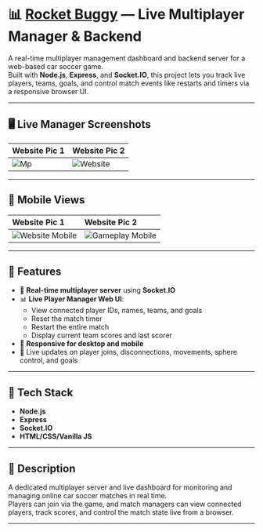 
# 📊 [Rocket Buggy](https://github.com/hello-lab/Rocket-Buggy) — Live Multiplayer Manager & Backend

A real-time multiplayer management dashboard and backend server for a web-based car soccer game.  
Built with **Node.js**, **Express**, and **Socket.IO**, this project lets you track live players, teams, goals, and control match events like restarts and timers via a responsive browser UI.

---

## 🖥️ Live Manager Screenshots

|Website Pic 1| Website Pic 2|
|:------------|:------------|
| ![Mp](https://github.com/user-attachments/assets/371c68cc-3cc3-49c4-8481-a27c96dda475) | ![Website](https://github.com/user-attachments/assets/f8431122-7f9e-44f2-bca2-0e5e1b57b213) |

---


## 📱 Mobile Views

|Website Pic 1| Website Pic 2|
|:------------|:------------|
| ![Website Mobile](https://github.com/user-attachments/assets/83d36773-a11a-4ebd-b876-cfe8231b658b) | ![Gameplay Mobile](https://github.com/user-attachments/assets/317f3378-2e3f-4c91-8e7d-0bd54f0d1fc7) | 

---

## 📌 Features

- 📶 **Real-time multiplayer server** using **Socket.IO**
- 📊 **Live Player Manager Web UI**:
  - View connected player IDs, names, teams, and goals
  - Reset the match timer
  - Restart the entire match
  - Display current team scores and last scorer
- 📱 **Responsive for desktop and mobile**
- 🔄 Live updates on player joins, disconnections, movements, sphere control, and goals

---




## 📝 Tech Stack

- **Node.js**
- **Express**
- **Socket.IO**
- **HTML/CSS/Vanilla JS**

---

## 📖 Description

A dedicated multiplayer server and live dashboard for monitoring and managing online car soccer matches in real time.  
Players can join via the game, and match managers can view connected players, track scores, and control the match state live from a browser.

---

